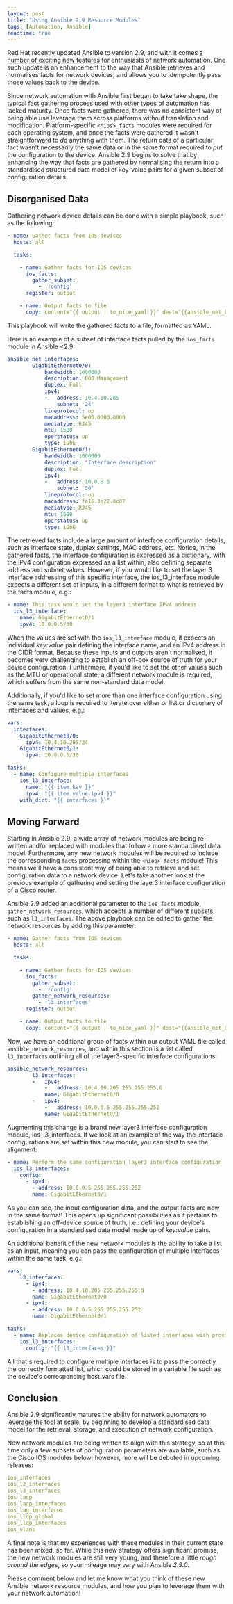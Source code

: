 ```yaml
---
layout: post
title: "Using Ansible 2.9 Resource Modules"
tags: [Automation, Ansible]
readtime: true
---
```


<p>Red Hat recently updated Ansible to version 2.9, and with it comes <a href="https://www.ansible.com/blog/network-features-coming-soon-in-ansible-engine-2.9">a number of exciting new features</a> for enthusiasts of network automation. One such update is an enhancement to the way that Ansible retrieves and normalises facts for network devices, and allows you to idempotently pass those values back to the device.</p>

<p>Since network automation with Ansible first began to take take shape, the typical fact gathering process used with other types of automation has lacked maturity. Once facts were gathered, there was no consistent way of being able use leverage them across platforms without translation and modification. Platform-specific <code>&lt;nios&gt;_facts</code> modules were required for each operating system, and once the facts were gathered it wasn't straightforward to <em>do</em> anything with them. The return data of a particular fact wasn't necessarily the same data or in the same format required to <em>put</em> the configuration to the device. Ansible 2.9 begins to solve that by enhancing the way that facts are gathered by normalising the return into a standardised structured data model of key-value pairs for a given subset of configuration details.</p>

## Disorganised Data

Gathering network device details can be done with a simple playbook, such as the following: 

```yaml
- name: Gather facts from IOS devices
  hosts: all

  tasks:

    - name: Gather facts for IOS devices
      ios_facts:
        gather_subset:
          - '!config'
      register: output

    - name: Output facts to file
      copy: content="{{ output | to_nice_yaml }}" dest="{{ansible_net_hostname}}_facts.yaml"
```

<p>This playbook will write the gathered facts to a file, formatted as YAML.</p>


<p>Here is an example of a subset of interface facts pulled by the <code>ios_facts</code> module in Ansible &lt;2.9:</p>

```yaml
ansible_net_interfaces:
        GigabitEthernet0/0:
            bandwidth: 1000000
            description: OOB Management
            duplex: Full
            ipv4:
            -   address: 10.4.10.205
                subnet: '24'
            lineprotocol: up
            macaddress: 5e00.0000.0000
            mediatype: RJ45
            mtu: 1500
            operstatus: up
            type: iGbE
        GigabitEthernet0/1:
            bandwidth: 1000000
            description: "Interface description"
            duplex: Full
            ipv4:
            -   address: 10.0.0.5
                subnet: '30'
            lineprotocol: up
            macaddress: fa16.3e22.0c07
            mediatype: RJ45
            mtu: 1500
            operstatus: up
            type: iGbE
```

The retrieved facts include a large amount of interface configuration details, such as interface state, duplex settings, MAC address, etc. Notice, in the gathered facts, the interface configuration is expressed as a dictionary, with the IPv4 configuration expressed as a list within, also defining separate address and subnet values. However, if you would like to set the layer 3 interface addressing of this specific interface, the ios_l3_interface module expects a different set of inputs, in a different format to what is retrieved by the facts module, e.g.:

```yaml
- name: This task would set the layer3 interface IPv4 address
  ios_l3_interface:
    name: GigabitEthernet0/1
    ipv4: 10.0.0.5/30
```

<p>When the values are set with the <code>ios_l3_interface</code> module, it expects an individual <em>key:value</em> pair defining the interface name, and an IPv4 address in the CIDR format. Because these inputs and outputs aren't normalised, it becomes very challenging to establish an off-box source of truth for your device configuration. Furthermore, if you'd like to set the other values such as the MTU or operational state, a different network module is required, which suffers from the same non-standard data model. </p>


<p>Additionally, if you'd like to set more than one interface configuration using the same task, a loop is required to iterate over either or list or dictionary of interfaces and values, e.g.:</p>


```yaml
vars:
  interfaces:
    GigabitEthernet0/0:
      ipv4: 10.4.10.205/24
    GigabitEthernet0/1:
      ipv4: 10.0.0.5/30

tasks:
  - name: Configure multiple interfaces
    ios_l3_interface:
      name: "{{ item.key }}"
      ipv4: "{{ item.value.ipv4 }}"
    with_dict: "{{ interfaces }}"
```

## Moving Forward

<p>Starting in Ansible 2.9, a wide array of network modules are being re-written and/or replaced with modules that follow a more standardised data model. Furthermore, any new network modules will be required to include the corresponding <code>facts</code> processing within the <code>&lt;nios&gt;_facts</code> module! This means we'll have a consistent way of being able to retrieve and set configuration data to a network device. Let's take another look at the previous example of gathering and setting the layer3 interface configuration of a Cisco router.</p>


<p>Ansible 2.9 added an additional parameter to the <code>ios_facts</code> module, <code>gather_network_resources</code>, which accepts a number of different subsets, such as <code>l3_interfaces</code>. The above playbook can be edited to gather the network resources by adding this parameter:</p>


```yaml
- name: Gather facts from IOS devices
  hosts: all

  tasks:

    - name: Gather facts for IOS devices
      ios_facts:
        gather_subset:
          - '!config'
        gather_network_resources:
          - 'l3_interfaces'
      register: output

    - name: Output facts to file
      copy: content="{{ output | to_nice_yaml }}" dest="{{ansible_net_hostname}}_facts.yaml"
```

Now, we have an additional group of facts within our output YAML file called `ansible_network_resources`, and within this section is a list called `l3_interfaces` outlining all of the layer3-specific interface configurations:

```yaml
ansible_network_resources:
        l3_interfaces:
        -   ipv4:
            -   address: 10.4.10.205 255.255.255.0
            name: GigabitEthernet0/0
        -   ipv4:
            -   address: 10.0.0.5 255.255.255.252
            name: GigabitEthernet0/1
```

Augmenting this change is a brand new layer3 interface configuration module, ios_l3_interfaces. If we look at an example of the way the interface configurations are set within this new module, you can start to see the alignment:

```yaml
- name: Perform the same configuration layer3 interface configuration
  ios_l3_interfaces:
    config:
      - ipv4:
        - address: 10.0.0.5 255.255.255.252
        name: GigabitEthernet0/1
```

<p>As you can see, the input configuration data, and the output facts are now in the same format! This opens up significant possibilities as it pertains to establishing an off-device source of truth, i.e.: defining your device's configuration in a standardised data model made up of <em>key:value</em> pairs.</p>


<p>An additional benefit of the new network modules is the ability to take a list as an input, meaning you can pass the configuration of multiple interfaces within the same task, e.g.:</p>


```yaml
vars:
    l3_interfaces:
      - ipv4:
        - address: 10.4.10.205 255.255.255.0
        name: GigabitEthernet0/0
      - ipv4:
        - address: 10.0.0.5 255.255.255.252
        name: GigabitEthernet0/1

tasks:
  - name: Replaces device configuration of listed interfaces with provided configuration
    ios_l3_interfaces:
      config: "{{ l3_interfaces }}"
```

All that's required to configure multiple interfaces is to pass the correctly the correctly formatted list, which could be stored in a variable file such as the device's corresponding host_vars file.

## Conclusion

<p>Ansible 2.9 significantly matures the ability for network automators to leverage the tool at scale, by beginning to develop a standardised data model for the retrieval, storage, and execution of network configuration.</p>


<p>New network modules are being written to align with this strategy, so at this time only a few subsets of configuration parameters are available, such as the Cisco IOS modules below; however, more will be debuted in upcoming releases:</p>


```yaml
ios_interfaces
ios_l2_interfaces
ios_l3_interfaces
ios_lacp
ios_lacp_interfaces
ios_lag_interfaces
ios_lldp_global
ios_lldp_interfaces
ios_vlans
```

<p>A final note is that my experiences with these modules in their current state has been mixed, so far. While this new strategy offers significant promise, the new network modules are still very young, and therefore a little <em>rough around the edges</em>, so your mileage may vary with Ansible <em>2.9.0</em>. </p>


<p>Please comment below and let me know what you think of these new Ansible network resource modules, and how you plan to leverage them with your network automation!</p>

